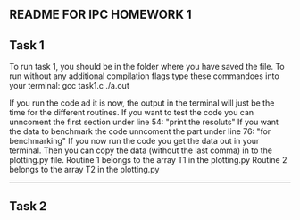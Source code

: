 README FOR IPC HOMEWORK 1
-----------------------------------------------------------------------------
Task 1
-----------------------------------------------------------------------------
To run task 1, you should be in the folder where you have saved the file. 
To run without any additional compilation flags type these commandoes into your terminal:
  gcc task1.c
  ./a.out
  
If you run the code ad it is now, the output in the terminal will just be the time for the different routines. 
If you want to test the code you can unncoment the first section under line 54: "print the resoluts"
If you want the data to benchmark the code unncoment the part under line 76: "for benchmarking"
If you now run the code you get the data out in your terminal. Then you can copy the data (without the last comma) in to the plotting.py file. 
  Routine 1 belongs to the array T1 in the plotting.py 
  Routine 2 belongs to the array T2 in the plotting.py 

-----------------------------------------------------------------
Task 2
-----------------------------------------------------------------

  
   
 



